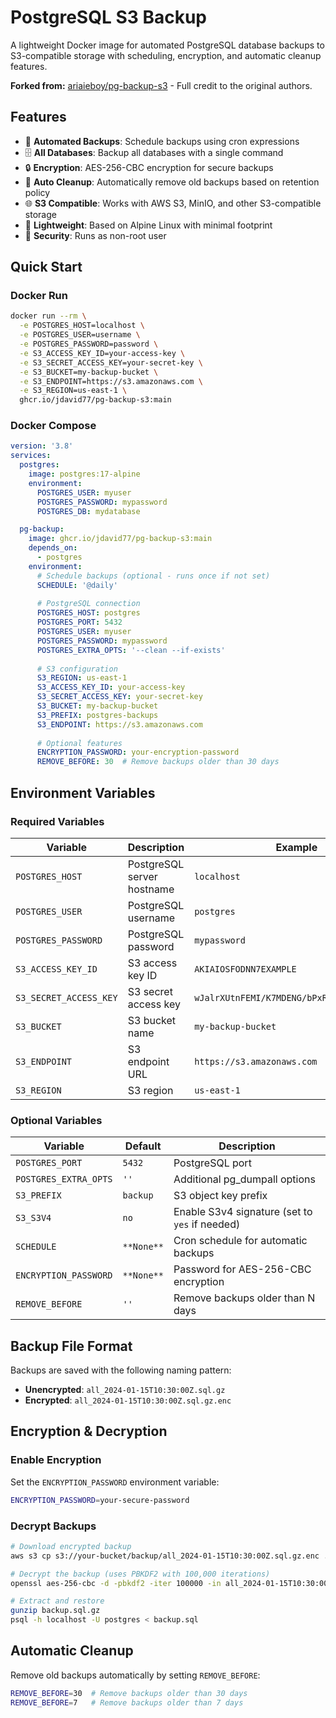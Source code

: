# PostgreSQL S3 Backup

A lightweight Docker image for automated PostgreSQL database backups to S3-compatible storage with scheduling, encryption, and automatic cleanup features.

**Forked from:** [ariaieboy/pg-backup-s3](https://github.com/ariaieboy/pg-backup-s3) - Full credit to the original authors.

## Features

- 🔄 **Automated Backups**: Schedule backups using cron expressions
- 🗄️ **All Databases**: Backup all databases with a single command
- 🔒 **Encryption**: AES-256-CBC encryption for secure backups
- 🧹 **Auto Cleanup**: Automatically remove old backups based on retention policy
- 🌐 **S3 Compatible**: Works with AWS S3, MinIO, and other S3-compatible storage
- 🐳 **Lightweight**: Based on Alpine Linux with minimal footprint
- 🔐 **Security**: Runs as non-root user

## Quick Start

### Docker Run

```bash
docker run --rm \
  -e POSTGRES_HOST=localhost \
  -e POSTGRES_USER=username \
  -e POSTGRES_PASSWORD=password \
  -e S3_ACCESS_KEY_ID=your-access-key \
  -e S3_SECRET_ACCESS_KEY=your-secret-key \
  -e S3_BUCKET=my-backup-bucket \
  -e S3_ENDPOINT=https://s3.amazonaws.com \
  -e S3_REGION=us-east-1 \
  ghcr.io/jdavid77/pg-backup-s3:main
```

### Docker Compose

```yaml
version: '3.8'
services:
  postgres:
    image: postgres:17-alpine
    environment:
      POSTGRES_USER: myuser
      POSTGRES_PASSWORD: mypassword
      POSTGRES_DB: mydatabase

  pg-backup:
    image: ghcr.io/jdavid77/pg-backup-s3:main
    depends_on:
      - postgres
    environment:
      # Schedule backups (optional - runs once if not set)
      SCHEDULE: '@daily'
      
      # PostgreSQL connection
      POSTGRES_HOST: postgres
      POSTGRES_PORT: 5432
      POSTGRES_USER: myuser
      POSTGRES_PASSWORD: mypassword
      POSTGRES_EXTRA_OPTS: '--clean --if-exists'
      
      # S3 configuration
      S3_REGION: us-east-1
      S3_ACCESS_KEY_ID: your-access-key
      S3_SECRET_ACCESS_KEY: your-secret-key
      S3_BUCKET: my-backup-bucket
      S3_PREFIX: postgres-backups
      S3_ENDPOINT: https://s3.amazonaws.com
      
      # Optional features
      ENCRYPTION_PASSWORD: your-encryption-password
      REMOVE_BEFORE: 30  # Remove backups older than 30 days
```

## Environment Variables

### Required Variables

| Variable | Description | Example |
|----------|-------------|---------|
| `POSTGRES_HOST` | PostgreSQL server hostname | `localhost` |
| `POSTGRES_USER` | PostgreSQL username | `postgres` |
| `POSTGRES_PASSWORD` | PostgreSQL password | `mypassword` |
| `S3_ACCESS_KEY_ID` | S3 access key ID | `AKIAIOSFODNN7EXAMPLE` |
| `S3_SECRET_ACCESS_KEY` | S3 secret access key | `wJalrXUtnFEMI/K7MDENG/bPxRfiCYEXAMPLEKEY` |
| `S3_BUCKET` | S3 bucket name | `my-backup-bucket` |
| `S3_ENDPOINT` | S3 endpoint URL | `https://s3.amazonaws.com` |
| `S3_REGION` | S3 region | `us-east-1` |

### Optional Variables

| Variable | Default | Description |
|----------|---------|-------------|
| `POSTGRES_PORT` | `5432` | PostgreSQL port |
| `POSTGRES_EXTRA_OPTS` | `''` | Additional pg_dumpall options |
| `S3_PREFIX` | `backup` | S3 object key prefix |
| `S3_S3V4` | `no` | Enable S3v4 signature (set to `yes` if needed) |
| `SCHEDULE` | `**None**` | Cron schedule for automatic backups |
| `ENCRYPTION_PASSWORD` | `**None**` | Password for AES-256-CBC encryption |
| `REMOVE_BEFORE` | `''` | Remove backups older than N days |


## Backup File Format

Backups are saved with the following naming pattern:
- **Unencrypted**: `all_2024-01-15T10:30:00Z.sql.gz`
- **Encrypted**: `all_2024-01-15T10:30:00Z.sql.gz.enc`

## Encryption & Decryption

### Enable Encryption
Set the `ENCRYPTION_PASSWORD` environment variable:
```bash
ENCRYPTION_PASSWORD=your-secure-password
```

### Decrypt Backups
```bash
# Download encrypted backup
aws s3 cp s3://your-bucket/backup/all_2024-01-15T10:30:00Z.sql.gz.enc ./

# Decrypt the backup (uses PBKDF2 with 100,000 iterations)
openssl aes-256-cbc -d -pbkdf2 -iter 100000 -in all_2024-01-15T10:30:00Z.sql.gz.enc -out backup.sql.gz -pass pass:your-secure-password

# Extract and restore
gunzip backup.sql.gz
psql -h localhost -U postgres < backup.sql
```

## Automatic Cleanup

Remove old backups automatically by setting `REMOVE_BEFORE`:

```bash
REMOVE_BEFORE=30  # Remove backups older than 30 days
REMOVE_BEFORE=7   # Remove backups older than 7 days
```
